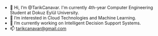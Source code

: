 - 👋 Hi, I’m @TarikCanavar. I'm currently 4th-year Computer Engineering Student at Dokuz Eylül University.
- 👀 I’m interested in Cloud Technologies and Machine Learning.
- 🌱 I’m currently working on Intelligent Decision Support Systems.
- 📫  tarikcanavar@gmail.com

<!---
TarikCanavar/TarikCanavar is a ✨ special ✨ repository because its `README.md` (this file) appears on your GitHub profile.
You can click the Preview link to take a look at your changes.
--->
